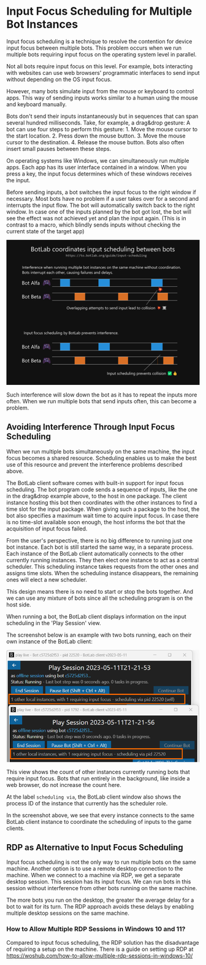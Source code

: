 # Input Focus Scheduling for Multiple Bot Instances

Input focus scheduling is a technique to resolve the contention for device input focus between multiple bots. This problem occurs when we run multiple bots requiring input focus on the operating system level in parallel.

Not all bots require input focus on this level. For example, bots interacting with websites can use web browsers' programmatic interfaces to send input without depending on the OS input focus.

However, many bots simulate input from the mouse or keyboard to control apps. This way of sending inputs works similar to a human using the mouse and keyboard manually.

Bots don't send their inputs instantaneously but in sequences that can span several hundred milliseconds. Take, for example, a drag&drop gesture: A bot can use four steps to perform this gesture: 1. Move the mouse cursor to the start location. 2. Press down the mouse button. 3. Move the mouse cursor to the destination. 4. Release the mouse button. Bots also often insert small pauses between these steps. 

On operating systems like Windows, we can simultaneously run multiple apps. Each app has its user interface contained in a window. When you press a key, the input focus determines which of these windows receives the input.

Before sending inputs, a bot switches the input focus to the right window if necessary. Most bots have no problem if a user takes over for a second and interrupts the input flow. The bot will automatically switch back to the right window. In case one of the inputs planned by the bot got lost, the bot will see the effect was not achieved yet and plan the input again. (This is in contrast to a macro, which blindly sends inputs without checking the current state of the target app)

![BotLab coordinates input scheduling between bots](./image/2023-05-11-botlab-input-scheduling-illustration.png)

Such interference will slow down the bot as it has to repeat the inputs more often. When we run multiple bots that send inputs often, this can become a problem.

## Avoiding Interference Through Input Focus Scheduling

When we run multiple bots simultaneously on the same machine, the input focus becomes a shared resource. Scheduling enables us to make the best use of this resource and prevent the interference problems described above.

The BotLab client software comes with built-in support for input focus scheduling. The bot program code sends a sequence of inputs, like the one in the drag&drop example above, to the host in one package. The client instance hosting this bot then coordinates with the other instances to find a time slot for the input package. When giving such a package to the host, the bot also specifies a maximum wait time to acquire input focus. In case there is no time-slot available soon enough, the host informs the bot that the acquisition of input focus failed.

From the user's perspective, there is no big difference to running just one bot instance. Each bot is still started the same way, in a separate process. Each instance of the BotLab client automatically connects to the other currently running instances. They then elect one instance to act as a central scheduler. This scheduling instance takes requests from the other ones and assigns time slots. When the scheduling instance disappears, the remaining ones will elect a new scheduler.

This design means there is no need to start or stop the bots together. And we can use any mixture of bots since all the scheduling program is on the host side.

When running a bot, the BotLab client displays information on the input scheduling in the 'Play Session' view.

The screenshot below is an example with two bots running, each on their own instance of the BotLab client:

![two botlab client instances coordinating for input scheduling](./image/2023-05-11-botlab-input-scheduling-two-client-instances-gui.png)

This view shows the count of other instances currently running bots that require input focus. Bots that run entirely in the background, like inside a web browser, do not increase the count here.

At the label `scheduling via`, the BotLab client window also shows the process ID of the instance that currently has the scheduler role.

In the screenshot above, we see that every instance connects to the same BotLab client instance to coordinate the scheduling of inputs to the game clients.

## RDP as Alternative to Input Focus Scheduling

Input focus scheduling is not the only way to run multiple bots on the same machine. Another option is to use a remote desktop connection to the machine. When we connect to a machine via RDP, we get a separate desktop session. This session has its input focus. We can run bots in this session without interference from other bots running on the same machine.

The more bots you run on the desktop, the greater the average delay for a bot to wait for its turn. The RDP approach avoids these delays by enabling multiple desktop sessions on the same machine.

### How to Allow Multiple RDP Sessions in Windows 10 and 11?

Compared to input focus scheduling, the RDP solution has the disadvantage of requiring a setup on the machine.
There is a guide on setting up RDP at <https://woshub.com/how-to-allow-multiple-rdp-sessions-in-windows-10/>
